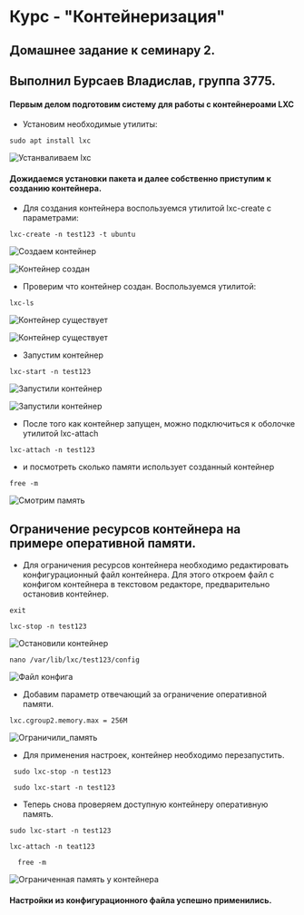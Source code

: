 # Курс - "Контейнеризация"
## Домашнее задание к семинару 2.
## Выполнил Бурсаев Владислав, группа 3775.

#### Первым делом подготовим систему для работы с контейнероами LXC

* Установим необходимые утилиты:

``` sudo apt install lxc ```

![Устанваливаем lxc](/Homework_2/Sourse/Установка_lxc.png)

#### Дожидаемся установки пакета и далее собственно приступим к созданию контейнера.

 * Для создания контейнера воспользуемся утилитой lxc-create с параметрами:

 ``` lxc-create -n test123 -t ubuntu ```


 ![Создаем контейнер](/Homework_2/Sourse/Cоздание_контейнера_запуск.png)


 ![Контейнер создан](/Homework_2/Sourse/Контейнер_создан.png)


* Проверим что контейнер создан. Воспользуемся утилитой:

``` lxc-ls ``` 

![Контейнер существует](/Homework_2/Sourse/Контейнер_существует.png)

![Контейнер существует](/Homework_2/Sourse/Контейнер_сущестует_2.png)

* Запустим контейнер

```lxc-start -n test123```

![Запустили контейнер](/Homework_2/Sourse/Start_conteiner.png)

![Запустили контейнер](/Homework_2/Sourse/Start.png)

* После того как контейнер запущен, можно подключиться к оболочке утилитой lxc-attach

``` lxc-attach -n test123 ```

* и посмотреть сколько памяти использует созданный контейнер

``` free -m ```

![Смотрим память](/Homework_2/Sourse/Смотрим_память_контейнера.png)

## Ограничение ресурсов контейнера на примере оперативной памяти.

* Для ограничения ресурсов контейнера необходимо редактировать конфигурационный файл контейнера.
Для этого откроем файл с конфигом контейнера в текстовом редакторе, предварительно остановив контейнер.

``` exit ```

``` lxc-stop -n test123 ```

![Остановили контейнер](/Homework_2/Sourse/Stop_conteiner.png)

``` nano /var/lib/lxc/test123/config  ```

![Файл конфига](/Homework_2/Sourse/Конфиг.png)

* Добавим параметр отвечающий за ограничение оперативной памяти.

``` lxc.cgroup2.memory.max = 256M ```

![Ограничили_память](/Homework_2/Sourse/Ограничили_память.png)

* Для применения настроек, контейнер необходимо перезапустить.

```  sudo lxc-stop -n test123  ```

```  sudo lxc-start -n test123  ```

* Теперь снова проверяем доступную контейнеру оперативную память.

``` sudo lxc-start -n test123  ```

``` lxc-attach -n teat123 ```

```   free -m  ```

![Ограниченная память у контейнера](/Homework_2/Sourse/Ограничили_память_2.png)

####   Настройки из конфигурационного файла успешно применились. 

